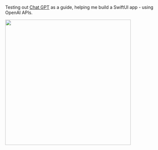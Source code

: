 Testing out [Chat GPT](https://chat.openai.com/) as a guide, helping me build a SwiftUI app - using OpenAI APIs. 

<img src="preview.gif" width="400">
